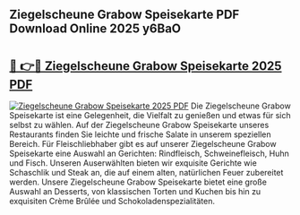 ## Ziegelscheune Grabow Speisekarte PDF Download Online 2025 y6BaO

# <h2><a href="http://gc6725z.nevu.top/?p=Ziegelscheune+Grabow+Speisekarte">🔗 👉🔴 Ziegelscheune Grabow Speisekarte 2025 PDF</a></h2>

[![Ziegelscheune Grabow Speisekarte 2025 PDF](https://i.imgur.com/dBaPXMq.png)](http://gc6725z.nevu.top/?p=Ziegelscheune+Grabow+Speisekarte)
Die Ziegelscheune Grabow Speisekarte ist eine Gelegenheit, die Vielfalt zu genießen und etwas für sich selbst zu wählen. Auf der Ziegelscheune Grabow Speisekarte unseres Restaurants finden Sie leichte und frische Salate in unserem speziellen Bereich. Für Fleischliebhaber gibt es auf unserer Ziegelscheune Grabow Speisekarte eine Auswahl an Gerichten: Rindfleisch, Schweinefleisch, Huhn und Fisch. Unseren Auserwählten bieten wir exquisite Gerichte wie Schaschlik und Steak an, die auf einem alten, natürlichen Feuer zubereitet werden. Unsere Ziegelscheune Grabow Speisekarte bietet eine große Auswahl an Desserts, von klassischen Torten und Kuchen bis hin zu exquisiten Crème Brûlée und Schokoladenspezialitäten.
